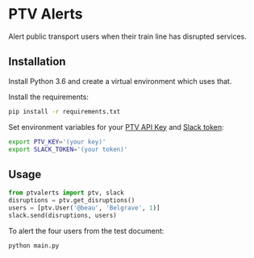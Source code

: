 # PTV Alerts

Alert public transport users when their train line has disrupted services.

## Installation

Install Python 3.6 and create a virtual environment which uses that.

Install the requirements:
```sh
pip install -r requirements.txt
```

Set environment variables for your [PTV API
Key](https://static.ptv.vic.gov.au/PTV/PTV%20docs/API/1475462320/PTV-Timetable-API-key-and-signature-document.RTF)
and [Slack token](https://api.slack.com/custom-integrations/legacy-tokens):

```sh
export PTV_KEY='(your key)'
export SLACK_TOKEN='(your token)'
```

## Usage

```python
from ptvalerts import ptv, slack
disruptions = ptv.get_disruptions()
users = [ptv.User('@beau', 'Belgrave', 1)]
slack.send(disruptions, users)
```

To alert the four users from the test document:
```sh
python main.py
```
